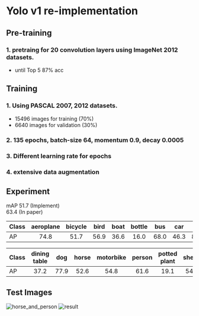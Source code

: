 # Yolo v1 re-implementation


## Pre-training
### 1. pretraing for 20 convolution layers using ImageNet 2012 datasets.
 - until Top 5 87% acc

## Training
### 1. Using PASCAL 2007, 2012 datasets.
 - 15496 images for training (70%)
 - 6640 images for validation (30%)
### 2. 135 epochs, batch-size 64, momentum 0.9, decay 0.0005
### 3. Different learning rate for epochs
### 4. extensive data augmentation

## Experiment
mAP 51.7 (Implement) <br>
    63.4 (In paper)

Class | aeroplane | bicycle | bird | boat | bottle | bus | car | cat | chair | cow
---|:---:|:---:|:---:|:---:|:---:|:---:|:---:|:---:|:---:|:---:|
AP | 74.8 | 51.7 | 56.9 | 36.6 | 16.0 | 68.0 | 46.3 | 85.1 | 26.7 | 51.7

Class | dining table | dog | horse | motorbike | person | potted plant | sheep | sofa | train | tv&monitor
---|:---:|:---:|:---:|:---:|:---:|:---:|:---:|:---:|:---:|:---:|
AP | 37.2 | 77.9 | 52.6 | 54.8 | 61.6| 19.1 | 54.1 | 43.8 | 75.4 | 43.7



## Test Images
![horse_and_person](https://user-images.githubusercontent.com/29909314/93767322-d3412080-fc52-11ea-8c9f-0fffd2274e2d.png)
![result](https://user-images.githubusercontent.com/29909314/93767250-b0af0780-fc52-11ea-9134-5f20d93a4c75.png)
